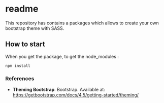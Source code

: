 # readme

This repository has contains a packages which allows to create your own bootstrap theme with SASS.


## How to start

When you get the package, to get the node_modules :
```
npm install

```

### References

- **Theming Bootstrap**. Bootstrap. Available at: https://getbootstrap.com/docs/4.5/getting-started/theming/
